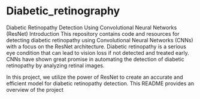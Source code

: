# Diabetic_retinography

Diabetic Retinopathy Detection Using Convolutional Neural Networks (ResNet)
Introduction
This repository contains code and resources for detecting diabetic retinopathy using Convolutional Neural Networks (CNNs) with a focus on the ResNet architecture. Diabetic retinopathy is a serious eye condition that can lead to vision loss if not detected and treated early. CNNs have shown great promise in automating the detection of diabetic retinopathy by analyzing retinal images.

In this project, we utilize the power of ResNet to create an accurate and efficient model for diabetic retinopathy detection. This README provides an overview of the project
